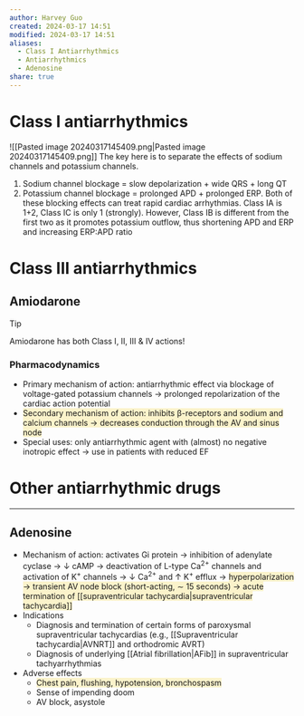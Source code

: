 ```yaml
---
author: Harvey Guo
created: 2024-03-17 14:51
modified: 2024-03-17 14:51
aliases:
  - Class I Antiarrhythmics
  - Antiarrhythmics
  - Adenosine
share: true
---
```

# Class I antiarrhythmics
![[Pasted image 20240317145409.png|Pasted image 20240317145409.png]]
The key here is to separate the effects of sodium channels and potassium channels. 
1. Sodium channel blockage = slow depolarization + wide QRS + long QT
2. Potassium channel blockage = prolonged APD + prolonged ERP. Both of these blocking effects can treat rapid cardiac arrhythmias. 
Class IA is 1+2, Class IC is only 1 (strongly). However, Class IB is different from the first two as it promotes potassium outflow, thus shortening APD and ERP and increasing ERP:APD ratio
# Class III antiarrhythmics
## Amiodarone
>[!tip] 
>Amiodarone has both Class I, II, III & IV actions!
### Pharmacodynamics
- Primary mechanism of action: antiarrhythmic effect via blockage of voltage-gated potassium channels → prolonged repolarization of the cardiac action potential
- <span style="background:rgba(240, 200, 0, 0.2)">Secondary mechanism of action: inhibits β-receptors and sodium and calcium channels → decreases conduction through the AV and sinus node</span>
- Special uses: only antiarrhythmic agent with (almost) no negative inotropic effect → use in patients with reduced EF

# Other antiarrhythmic drugs
---
## Adenosine
- Mechanism of action: activates Gi protein → inhibition of adenylate cyclase → ↓ cAMP → deactivation of L-type Ca<sup>2+</sup> channels and activation of K<sup>+</sup> channels → ↓ Ca<sup>2+</sup> and ↑ K<sup>+</sup> efflux → <span style="background:rgba(240, 200, 0, 0.2)">hyperpolarization → transient AV node block (short-acting, ∼ 15 seconds) → acute termination of [[supraventricular tachycardia|supraventricular tachycardia]]</span>
- Indications
	- Diagnosis and termination of certain forms of paroxysmal supraventricular tachycardias (e.g., [[Supraventricular tachycardia|AVNRT]] and orthodromic AVRT) 
	- Diagnosis of underlying [[Atrial fibrillation|AFib]] in supraventricular tachyarrhythmias 
- Adverse effects 
	- <span style="background:rgba(240, 200, 0, 0.2)">Chest pain, flushing, hypotension, bronchospasm</span>
	- Sense of impending doom
	- AV block, asystole


